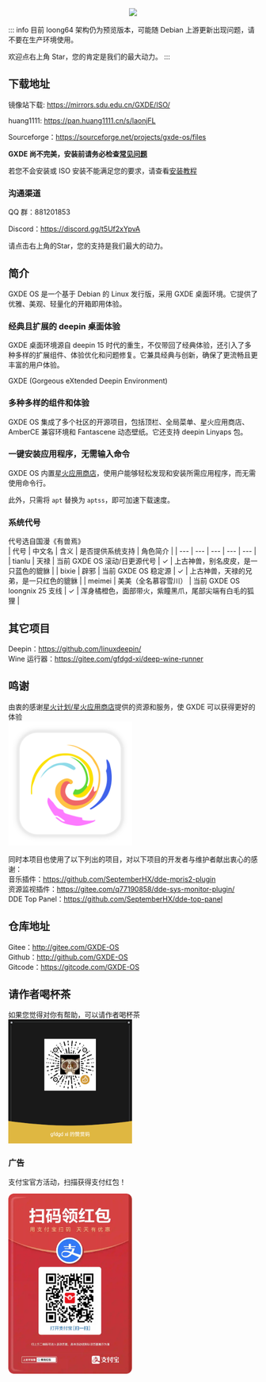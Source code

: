 <center><img src=/new-logo-long.png width=300/></center>



::: info
目前 loong64 架构仍为预览版本，可能随 Debian 上游更新出现问题，请不要在生产环境使用。

欢迎点右上角 Star，您的肯定是我们的最大动力。
:::

## 下载地址



镜像站下载: https://mirrors.sdu.edu.cn/GXDE/ISO/

huang1111: https://pan.huang1111.cn/s/laonjFL

Sourceforge：https://sourceforge.net/projects/gxde-os/files

**GXDE 尚不完美，安装前请务必检查[常见问题](faq.md)**

若您不会安装或 ISO 安装不能满足您的要求，请查看[安装教程](install.md)

### 沟通渠道

QQ 群：881201853

Discord：https://discord.gg/t5Uf2xYpvA

请点击右上角的Star，您的支持是我们最大的动力。


## 简介

GXDE OS 是一个基于 Debian 的 Linux 发行版，采用 GXDE 桌面环境。它提供了优雅、美观、轻量化的开箱即用体验。

### 经典且扩展的 deepin 桌面体验

GXDE 桌面环境源自 deepin 15 时代的重生，不仅带回了经典体验，还引入了多种多样的扩展组件、体验优化和问题修复。它兼具经典与创新，确保了更流畅且更丰富的用户体验。

GXDE (Gorgeous eXtended Deepin Environment)

### 多种多样的组件和体验

GXDE OS 集成了多个社区的开源项目，包括顶栏、全局菜单、星火应用商店、AmberCE 兼容环境和 Fantascene 动态壁纸。它还支持 deepin Linyaps 包。

### 一键安装应用程序，无需输入命令

GXDE OS 内置[星火应用商店](https://gitee.com/spark-store-project/)，使用户能够轻松发现和安装所需应用程序，而无需使用命令行。

此外，只需将 `apt` 替换为 `aptss`，即可加速下载速度。


### 系统代号
代号选自国漫《有兽焉》  
| 代号 | 中文名 | 含义 | 是否提供系统支持 | 角色简介 |
| --- | --- | --- | --- | --- |
| tianlu | 天禄 | 当前 GXDE OS 滚动/日更源代号 | ✓ | 上古神兽，别名皮皮，是一只蓝色的貔貅 |
| bixie | 辟邪 | 当前 GXDE OS 稳定源 | ✓ | 上古神兽，天禄的兄弟，是一只红色的貔貅 |
| meimei | 美美（全名慕容雪川） | 当前 GXDE OS loongnix 25 支线 | ✓ | 浑身橘橙色，面部带火，紫瞳黑爪，尾部尖端有白毛的狐狸 |



## 其它项目

Deepin：https://github.com/linuxdeepin/  
Wine 运行器：https://gitee.com/gfdgd-xi/deep-wine-runner  

## 鸣谢

由衷的感谢[星火计划/星火应用商店](https://gitee.com/spark-store-project/)提供的资源和服务，使 GXDE 可以获得更好的体验  
<img src="/install/spark-store.svg" width="250"  />

同时本项目也使用了以下列出的项目，对以下项目的开发者与维护者献出衷心的感谢：  
音乐插件：https://github.com/SeptemberHX/dde-mpris2-plugin  
资源监视插件：https://gitee.com/q77190858/dde-sys-monitor-plugin/  
DDE Top Panel：https://github.com/SeptemberHX/dde-top-panel

## 仓库地址

Gitee：http://gitee.com/GXDE-OS  
Github：http://github.com/GXDE-OS  
Gitcode：https://gitcode.com/GXDE-OS

## 请作者喝杯茶

如果您觉得对你有帮助，可以请作者喝杯茶  
<img src="/install/Wechat.png" width="250"  />

### 广告

支付宝官方活动，扫描获得支付红包！

<p><img src="/install/advertisement0.jpg" width="250" ></p>
